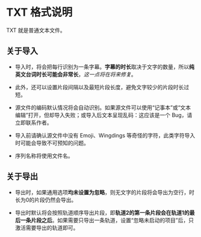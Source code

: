# TXT 格式说明

TXT 就是普通文本文件。

## 关于导入

- 导入时，将会把每行识别为一条字幕。**字幕的时长**取决于文字的数量，所以**纯英文台词时长可能会非常长**，*这一点将在将来修复*。

- 此外，还可以设置片段间隔以及最短片段长度，避免文字较少的片段时长过短。

- 源文件的编码默认情况将会自动识别。如果源文件可以使用“记事本”或“文本编辑”打开，但却导入失败；或导入后文本呈现乱码：这应该是一个 Bug，请立即联系作者。

- 导入前请确认源文件中没有 Emoji、Wingdings 等奇怪的字符，此类字符导入时可能会导致不可预知的问题。

- 序列名称将使用文件名。

## 关于导出

- 导出时，如果通用选项**均未设置为忽略**，则无文字的片段将会导出为空行，时长为0的片段仍然会导出。

- 导出时默认将会按照轨道顺序导出片段，即**轨道2的第一条片段会在轨道1的最后一条片段之后**。如果需要只导出一条轨道，设置“忽略未启动的项目”后，只激活需要导出的轨道即可。

